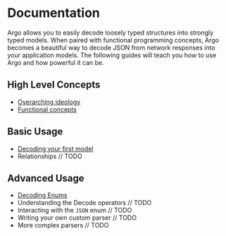 # Documentation #

Argo allows you to easily decode loosely typed structures into strongly typed
models. When paired with functional programming concepts, Argo becomes a
beautiful way to decode JSON from network responses into your application
models. The following guides will teach you how to use Argo and how powerful it
can be.

## High Level Concepts ##

- [Overarching ideology](Ideology.md)
- [Functional concepts](Functional-Concepts.md)

## Basic Usage ##

- [Decoding your first model](Basic-Usage.md)
- Relationships // TODO

## Advanced Usage ##

- [Decoding Enums](Decode-Enums.md)
- Understanding the Decode operators // TODO
- Interacting with the `JSON` enum // TODO
- Writing your own custom parser // TODO
- More complex parsers // TODO

